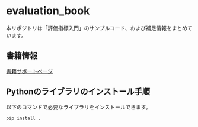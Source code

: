 # evaluation_book

本リポジトリは「評価指標入門」のサンプルコード、および補足情報をまとめています。

## 書籍情報

[書籍サポートページ](https://gihyo.jp/book/2023/978-4-297-13314-6)

## Pythonのライブラリのインストール手順

以下のコマンドで必要なライブラリをインストールできます。

```sh
pip install .
```

